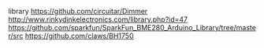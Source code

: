 library
https://github.com/circuitar/Dimmer
http://www.rinkydinkelectronics.com/library.php?id=47
https://github.com/sparkfun/SparkFun_BME280_Arduino_Library/tree/master/src
https://github.com/claws/BH1750
